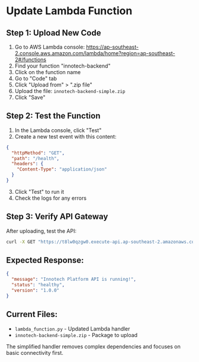# Update Lambda Function

## Step 1: Upload New Code
1. Go to AWS Lambda console: https://ap-southeast-2.console.aws.amazon.com/lambda/home?region=ap-southeast-2#/functions
2. Find your function "innotech-backend"
3. Click on the function name
4. Go to "Code" tab
5. Click "Upload from" > ".zip file"
6. Upload the file: `innotech-backend-simple.zip`
7. Click "Save"

## Step 2: Test the Function
1. In the Lambda console, click "Test"
2. Create a new test event with this content:
```json
{
  "httpMethod": "GET",
  "path": "/health",
  "headers": {
    "Content-Type": "application/json"
  }
}
```
3. Click "Test" to run it
4. Check the logs for any errors

## Step 3: Verify API Gateway
After uploading, test the API:
```bash
curl -X GET "https://t8lw0qzgw0.execute-api.ap-southeast-2.amazonaws.com/prod/health"
```

## Expected Response:
```json
{
  "message": "Innotech Platform API is running!",
  "status": "healthy",
  "version": "1.0.0"
}
```

## Current Files:
- `lambda_function.py` - Updated Lambda handler
- `innotech-backend-simple.zip` - Package to upload

The simplified handler removes complex dependencies and focuses on basic connectivity first.